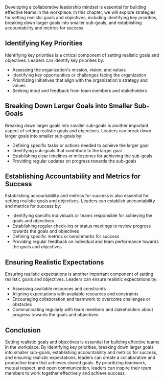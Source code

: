 
Developing a collaborative leadership mindset is essential for building effective teams in the workplace. In this chapter, we will explore strategies for setting realistic goals and objectives, including identifying key priorities, breaking down larger goals into smaller sub-goals, and establishing accountability and metrics for success.

Identifying Key Priorities
--------------------------

Identifying key priorities is a critical component of setting realistic goals and objectives. Leaders can identify key priorities by:

* Assessing the organization's mission, vision, and values
* Identifying key opportunities or challenges facing the organization
* Prioritizing initiatives that align with the organization's strategy and values
* Seeking input and feedback from team members and stakeholders

Breaking Down Larger Goals into Smaller Sub-Goals
-------------------------------------------------

Breaking down larger goals into smaller sub-goals is another important aspect of setting realistic goals and objectives. Leaders can break down larger goals into smaller sub-goals by:

* Defining specific tasks or actions needed to achieve the larger goal
* Identifying sub-goals that contribute to the larger goal
* Establishing clear timelines or milestones for achieving the sub-goals
* Providing regular updates on progress towards the sub-goals

Establishing Accountability and Metrics for Success
---------------------------------------------------

Establishing accountability and metrics for success is also essential for setting realistic goals and objectives. Leaders can establish accountability and metrics for success by:

* Identifying specific individuals or teams responsible for achieving the goals and objectives
* Establishing regular check-ins or status meetings to review progress towards the goals and objectives
* Defining specific metrics or benchmarks for success
* Providing regular feedback on individual and team performance towards the goals and objectives

Ensuring Realistic Expectations
-------------------------------

Ensuring realistic expectations is another important component of setting realistic goals and objectives. Leaders can ensure realistic expectations by:

* Assessing available resources and constraints
* Aligning expectations with available resources and constraints
* Encouraging collaboration and teamwork to overcome challenges or obstacles
* Communicating regularly with team members and stakeholders about progress towards the goals and objectives

Conclusion
----------

Setting realistic goals and objectives is essential for building effective teams in the workplace. By identifying key priorities, breaking down larger goals into smaller sub-goals, establishing accountability and metrics for success, and ensuring realistic expectations, leaders can create a collaborative and productive team that achieves shared goals. By prioritizing teamwork, mutual respect, and open communication, leaders can inspire their team members to work together effectively and achieve success.
